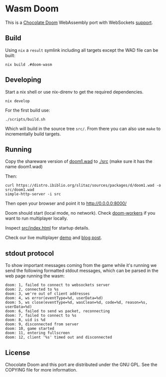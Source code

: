# Wasm Doom

This is a [Chocolate Doom][1] WebAssembly port with WebSockets [support][4].

## Build

Using `nix` a `result` symlink including all targets except the WAD file can be built:

```
nix build .#doom-wasm
```

## Developing

Start a nix shell or use nix-direnv to get the required dependencies.

```
nix develop
```

For the first build use:

```
./scripts/build.sh
```

Which will build in the source tree `src/`. From there you can also use `make`
to incrementally build targets.

## Running

Copy the shareware version of [doom1.wad][3] to [./src][9] (make sure it has the name doom1.wad)

Then:

```
curl https://distro.ibiblio.org/slitaz/sources/packages/d/doom1.wad -o src/doom1.wad
simple-http-server -i src
```

Then open your browser and point it to http://0.0.0.0:8000/

Doom should start (local mode, no network). Check [doom-workers][8] if you want to run multiplayer locally.

Inspect [src/index.html][6] for startup details.

Check our live multiplayer [demo][5] and [blog post][7].

## stdout protocol

To show important messages coming from the game while it's running we send the following formatted stdout messages, which can be parsed in the web page running the wasm:

```
doom: 1, failed to connect to websockets server
doom: 2, connected to %s
doom: 3, we're out of client addresses
doom: 4, ws error(eventType=%d, userData=%d)
doom: 5, ws close(eventType=%d, wasClean=%d, code=%d, reason=%s, userData=%d)
doom: 6, failed to send ws packet, reconnecting
doom: 7, failed to connect to %s
doom: 8, uid is %d
doom: 9, disconnected from server
doom: 10, game started
doom: 11, entering fullscreen
doom: 12, client '%s' timed out and disconnected
```

## License

Chocolate Doom and this port are distributed under the GNU GPL. See the COPYING file for more information.

[1]: https://github.com/chocolate-doom/chocolate-doom
[2]: https://emscripten.org/
[3]: https://doomwiki.org/wiki/DOOM1.WAD
[4]: src/net_websockets.c
[5]: https://silentspacemarine.com
[6]: src/index.html
[7]: https://blog.cloudflare.com/doom-multiplayer-workers
[8]: https://github.com/cloudflare/doom-workers
[9]: src
